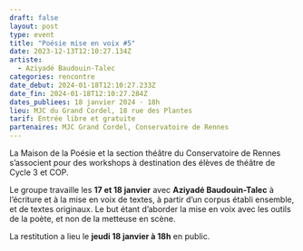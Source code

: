```yaml
---
draft: false
layout: post
type: event
title: "Poésie mise en voix #5"
date: 2023-12-13T12:10:27.134Z
artiste:
  - Aziyadé Baudouin-Talec
categories: rencontre
date_debut: 2024-01-18T12:10:27.233Z
date_fin: 2024-01-18T12:10:27.284Z
dates_publiees: 18 janvier 2024 · 18h
lieu: MJC du Grand Cordel, 18 rue des Plantes
tarif: Entrée libre et gratuite
partenaires: MJC Grand Cordel, Conservatoire de Rennes
---
```

La Maison de la Poésie et la section théâtre du Conservatoire de Rennes s’associent pour des workshops à destination des élèves de théâtre de Cycle 3 et COP.

Le groupe travaille les **17 et 18 janvier** avec **Aziyadé Baudouin-Talec** à l’écriture et à la mise en voix de textes, à partir d’un corpus établi ensemble, et de textes originaux. Le but étant d’aborder la mise en voix avec les outils de la poète, et non de la metteuse en scène.

La restitution a lieu le **jeudi 18 janvier à 18h** en public.